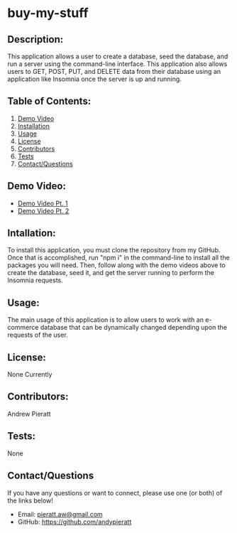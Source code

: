 # buy-my-stuff

## Description:

This application allows a user to create a database, seed the database, and run a server using the command-line interface. This application also allows users to GET, POST, PUT, and DELETE data from their database using an application like Insomnia once the server is up and running.

## Table of Contents:

1. [Demo Video](#demovideo)
1. [Installation](#installation)
1. [Usage](#usage)
1. [License](#license)
1. [Contributors](#contributors)
1. [Tests](#tests)
1. [Contact/Questions](#contactquestions)

## Demo Video:

- [Demo Video Pt. 1](https://drive.google.com/file/d/1jK7SvUIqz9Ge94Hqun1LojWVUEOBrYtZ/view)
- [Demo Video Pt. 2](https://drive.google.com/file/d/1pgLLOvnc9_5uK_xRii0fZqJb9M5inmuQ/view)

## Intallation:

To install this application, you must clone the repository from my GitHub. Once that is accomplished, run "npm i" in the command-line to install all the packages you will need. Then, follow along with the demo videos above to create the database, seed it, and get the server running to perform the Insomnia requests.

## Usage:

The main usage of this application is to allow users to work with an e-commerce database that can be dynamically changed depending upon the requests of the user.

## License:

None Currently

## Contributors:

Andrew Pieratt

## Tests:

None

## Contact/Questions

If you have any questions or want to connect, please use one (or both) of the links below!

- Email: pieratt.aw@gmail.com
- GitHub: https://github.com/andypieratt
